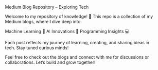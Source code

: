 Medium Blog Repository – Exploring Tech 


Welcome to my repository of knowledge! 🌟 This repo is a collection of my Medium blogs, where I dive deep into:

Machine Learning 🤖
AI Innovations 🧠
Programming Insights 💻

Each post reflects my journey of learning, creating, and sharing ideas in tech. Stay tuned curious minds!

Feel free to check out the blogs and connect with me for discussions or collaborations. Let’s build and grow together!

